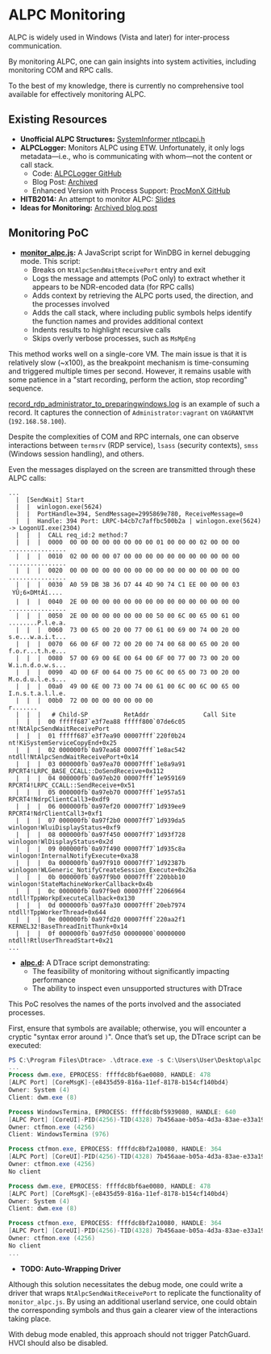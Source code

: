 # ALPC Monitoring

ALPC is widely used in Windows (Vista and later) for inter-process communication.

By monitoring ALPC, one can gain insights into system activities, including monitoring COM and RPC calls.

To the best of my knowledge, there is currently no comprehensive tool available for effectively monitoring ALPC.

## Existing Resources

- **Unofficial ALPC Structures:** [SystemInformer ntlpcapi.h](https://github.com/winsiderss/systeminformer/blob/master/phnt/include/ntlpcapi.h)
- **ALPCLogger:** Monitors ALPC using ETW. Unfortunately, it only logs metadata—i.e., who is communicating with whom—not the content or call stack.
    - Code: [ALPCLogger GitHub](https://github.com/zodiacon/ALPCLogger)
    - Blog Post: [Archived](https://web.archive.org/web/20170503073728/https://blogs.microsoft.co.il/pavely/2017/02/12/monitoring-alpc-messages/)
    - Enhanced Version with Process Support: [ProcMonX GitHub](https://github.com/zodiacon/ProcMonX)
- **HITB2014:** An attempt to monitor ALPC: [Slides](https://conference.hitb.org/hitbsecconf2014kul/materials/D2T1%20-%20Ben%20Nagy%20-%20ALPC%20Fuzzing%20Toolkit.pdf)
- **Ideas for Monitoring:** [Archived blog post](https://web.archive.org/web/20220524203931/http://www.zer0mem.sk/?p=542)

## Monitoring PoC

- **[monitor_alpc.js](monitor_alpc.js):** A JavaScript script for WinDBG in kernel debugging mode. This script:
    - Breaks on `NtAlpcSendWaitReceivePort` entry and exit
    - Logs the message and attempts (PoC only) to extract whether it appears to be NDR-encoded data (for RPC calls)
    - Adds context by retrieving the ALPC ports used, the direction, and the processes involved
    - Adds the call stack, where including public symbols helps identify the function names and provides additional context
    - Indents results to highlight recursive calls
    - Skips overly verbose processes, such as `MsMpEng`

This method works well on a single-core VM. The main issue is that it is relatively slow (~x100), as the breakpoint mechanism is time-consuming and triggered multiple times per second. However, it remains usable with some patience in a "start recording, perform the action, stop recording" sequence.

[record_rdp_administrator_to_preparingwindows.log](record_rdp_administrator_to_preparingwindows.log) is an example of such a record. It captures the connection of `Administrator:vagrant` on `VAGRANTVM` (`192.168.58.100`).

Despite the complexities of COM and RPC internals, one can observe interactions between `termsrv` (RDP service), `lsass` (security contexts), `smss` (Windows session handling), and others.

Even the messages displayed on the screen are transmitted through these ALPC calls:
```
...
  |  [SendWait] Start
  |  |  winlogon.exe(5624)
  |  |  PortHandle=394, SendMessage=2995869e780, ReceiveMessage=0
  |  |  Handle: 394 Port: LRPC-b4cb7c7affbc500b2a | winlogon.exe(5624) -> LogonUI.exe(2304)
  |  |  |  CALL req_id:2 method:7
  |  |  |  0000  00 00 00 00 00 00 00 00 01 00 00 00 02 00 00 00  ................
  |  |  |  0010  02 00 00 00 07 00 00 00 00 00 00 00 00 00 00 00  ................
  |  |  |  0020  00 00 00 00 00 00 00 00 00 00 00 00 00 00 00 00  ................
  |  |  |  0030  A0 59 DB 3B 36 D7 44 4D 90 74 C1 EE 00 00 00 03   YÛ;6×DMtÁî....
  |  |  |  0040  2E 00 00 00 00 00 00 00 00 00 00 00 00 00 00 00  ................
  |  |  |  0050  2E 00 00 00 00 00 00 00 50 00 6C 00 65 00 61 00  ........P.l.e.a.
  |  |  |  0060  73 00 65 00 20 00 77 00 61 00 69 00 74 00 20 00  s.e...w.a.i.t...
  |  |  |  0070  66 00 6F 00 72 00 20 00 74 00 68 00 65 00 20 00  f.o.r...t.h.e...
  |  |  |  0080  57 00 69 00 6E 00 64 00 6F 00 77 00 73 00 20 00  W.i.n.d.o.w.s...
  |  |  |  0090  4D 00 6F 00 64 00 75 00 6C 00 65 00 73 00 20 00  M.o.d.u.l.e.s...
  |  |  |  00a0  49 00 6E 00 73 00 74 00 61 00 6C 00 6C 00 65 00  I.n.s.t.a.l.l.e.
  |  |  |  00b0  72 00 00 00 00 00 00 00                          r.......        
  |  |  |   # Child-SP          RetAddr               Call Site
  |  |  |  00 fffff687`e3f7ea88 fffff800`07de6c05     nt!NtAlpcSendWaitReceivePort
  |  |  |  01 fffff687`e3f7ea90 00007fff`220f0b24     nt!KiSystemServiceCopyEnd+0x25
  |  |  |  02 000000fb`0a97ea68 00007fff`1e8ac542     ntdll!NtAlpcSendWaitReceivePort+0x14
  |  |  |  03 000000fb`0a97ea70 00007fff`1e8a9a91     RPCRT4!LRPC_BASE_CCALL::DoSendReceive+0x112
  |  |  |  04 000000fb`0a97eb20 00007fff`1e959169     RPCRT4!LRPC_CCALL::SendReceive+0x51
  |  |  |  05 000000fb`0a97eb70 00007fff`1e957a51     RPCRT4!NdrpClientCall3+0xdf9
  |  |  |  06 000000fb`0a97ef20 00007ff7`1d939ee9     RPCRT4!NdrClientCall3+0xf1
  |  |  |  07 000000fb`0a97f2b0 00007ff7`1d939da5     winlogon!WluiDisplayStatus+0xf9
  |  |  |  08 000000fb`0a97f450 00007ff7`1d93f728     winlogon!WlDisplayStatus+0x2d
  |  |  |  09 000000fb`0a97f490 00007ff7`1d935c8a     winlogon!InternalNotifyExecute+0xa38
  |  |  |  0a 000000fb`0a97f910 00007ff7`1d92387b     winlogon!WLGeneric_NotifyCreateSession_Execute+0x26a
  |  |  |  0b 000000fb`0a97f9b0 00007fff`220bbb10     winlogon!StateMachineWorkerCallback+0x4b
  |  |  |  0c 000000fb`0a97f9e0 00007fff`22066964     ntdll!TppWorkpExecuteCallback+0x130
  |  |  |  0d 000000fb`0a97fa30 00007fff`20eb7974     ntdll!TppWorkerThread+0x644
  |  |  |  0e 000000fb`0a97fd20 00007fff`220aa2f1     KERNEL32!BaseThreadInitThunk+0x14
  |  |  |  0f 000000fb`0a97fd50 00000000`00000000     ntdll!RtlUserThreadStart+0x21
...
```

- **[alpc.d](alpc.d):** A DTrace script demonstrating:
    - The feasibility of monitoring without significantly impacting performance
    - The ability to inspect even unsupported structures with DTrace

This PoC resolves the names of the ports involved and the associated processes.

First, ensure that symbols are available; otherwise, you will encounter a cryptic "syntax error around `)`". Once that’s set up, the DTrace script can be executed:

```powershell
PS C:\Program Files\Dtrace> .\dtrace.exe -s C:\Users\User\Desktop\alpc.d
...
Process dwm.exe, EPROCESS: ffffdc8bf6ae0080, HANDLE: 478
[ALPC Port] [CoreMsgK]-{e8435d59-816a-11ef-8178-b154cf140bd4}
Owner: System (4)
Client: dwm.exe (8)

Process WindowsTermina, EPROCESS: ffffdc8bf5939080, HANDLE: 640
[ALPC Port] [CoreUI]-PID(4256)-TID(4328) 7b456aae-b05a-4d3a-83ae-e33a19d5113d
Owner: ctfmon.exe (4256)
Client: WindowsTermina (976)

Process ctfmon.exe, EPROCESS: ffffdc8bf2a10080, HANDLE: 364
[ALPC Port] [CoreUI]-PID(4256)-TID(4328) 7b456aae-b05a-4d3a-83ae-e33a19d5113d
Owner: ctfmon.exe (4256)
No client

Process dwm.exe, EPROCESS: ffffdc8bf6ae0080, HANDLE: 478
[ALPC Port] [CoreMsgK]-{e8435d59-816a-11ef-8178-b154cf140bd4}
Owner: System (4)
Client: dwm.exe (8)

Process ctfmon.exe, EPROCESS: ffffdc8bf2a10080, HANDLE: 364
[ALPC Port] [CoreUI]-PID(4256)-TID(4328) 7b456aae-b05a-4d3a-83ae-e33a19d5113d
Owner: ctfmon.exe (4256)
No client
...
```

- **TODO: Auto-Wrapping Driver**

Although this solution necessitates the debug mode, one could write a driver that wraps `NtAlpcSendWaitReceivePort` to replicate the functionality of `monitor_alpc.js`. By using an additional userland service, one could obtain the corresponding symbols and thus gain a clearer view of the interactions taking place.

With debug mode enabled, this approach should not trigger PatchGuard. HVCI should also be disabled.